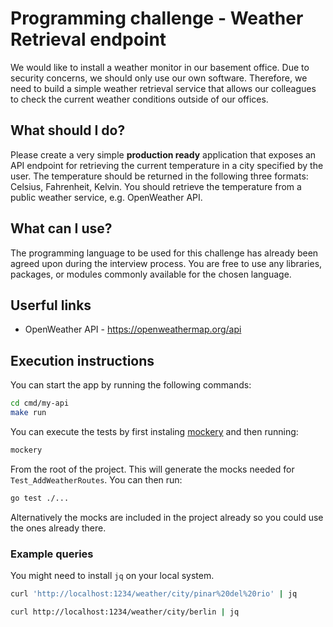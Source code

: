 # Programming challenge - Weather Retrieval endpoint

We would like to install a weather monitor in our basement office. Due to security concerns, we should only use our own software. Therefore, we need to build a simple weather retrieval service that allows our colleagues to check the current weather conditions outside of our offices.

## What should I do?

Please create a very simple **production ready** application that exposes an API endpoint for retrieving the current temperature in a city specified by the user. The temperature should be returned in the following three formats: Celsius, Fahrenheit, Kelvin. You should retrieve the temperature from a public weather service, e.g. OpenWeather API.

## What can I use?

The programming language to be used for this challenge has already been agreed upon during the interview process. You are free to use any libraries, packages, or modules commonly available for the chosen language.

## Userful links

- OpenWeather API - https://openweathermap.org/api

## Execution instructions

You can start the app by running the following commands:

```bash
cd cmd/my-api
make run
```

You can execute the tests by first instaling [mockery](https://vektra.github.io/mockery/latest/installation/#go-install) and then running:

```bash
mockery
```

From the root of the project. This will generate the mocks needed for `Test_AddWeatherRoutes`. You can then run:

```bash
go test ./...
```

Alternatively the mocks are included in the project already so you could use the ones already there.

### Example queries

You might need to install `jq` on your local system.

```bash
curl 'http://localhost:1234/weather/city/pinar%20del%20rio' | jq
```

```bash
curl http://localhost:1234/weather/city/berlin | jq
```
